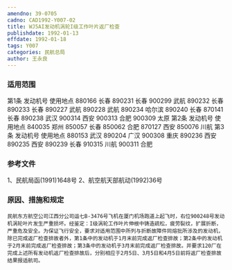 ```yaml
---
amendno: 39-0705
cadno: CAD1992-Y007-02
title: WJ5AI发动机涡轮I级工作叶片返厂检查
publishdate: 1992-01-13
effdate: 1992-01-18
tags: Y007
categories: 民航总局
author: 王永良
---
```


### 适用范围 
第1条  发动机号  使用地点
880166  长春
890231  长春
900299  武航
890232  长春
890233  长春
890227  武航
890228  武航
890234  哈尔滨
890240  长春
870141  长春
890238  武汉
900314  西安
900313  合肥
900309  太原
第2条  发动机号  使用地点
840035  郑州
850057  长春
850062  合肥
870127  西安
850076  川航
第3条  发动机号  使用地点
880153  武汉
890204  广汉
900308  重庆
890236  西安
890235  西安
890239  长春
910315  川航
900311  合肥

<!--more-->
### 参考文件
1、民航局函(1991)1648号
 2、航空航天部航动(1992)36号

### 原因、措施和规定 
    民航东方航空公司江西分公司运七B-3476号飞机在厦门机场跑道上起飞时，右位900248号发动机涡轮叶片发生严重损坏。经鉴定：I级涡轮工作叶片伸根中铸造疏松，疲劳裂纹，扩展折断，严重危及安全。为保证飞行安全，要求对适用范围中所列与折断故障件同熔批所涉及的发动机，除已完成返厂检查排故者外，第1条中的发动机于1月末前完成返厂检查排故；第2条中的发动机于2月末前完成返厂检查排故；第3条中的发动机于3月末前完成返厂检查排故。并要求120厂在完成上述所有发动机返厂检查排故后，分别相应于2月5日、3月5日和4月5日前将返厂检查排故结果报适航司。
